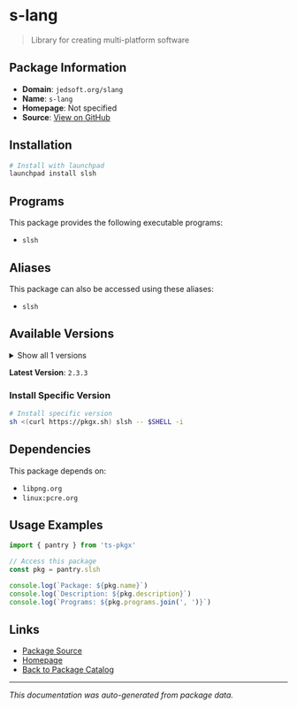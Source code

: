 # s-lang

> Library for creating multi-platform software

## Package Information

- **Domain**: `jedsoft.org/slang`
- **Name**: `s-lang`
- **Homepage**: Not specified
- **Source**: [View on GitHub](https://github.com/pkgxdev/pantry/tree/main/projects/jedsoft.org/slang/package.yml)

## Installation

```bash
# Install with launchpad
launchpad install slsh
```

## Programs

This package provides the following executable programs:

- `slsh`

## Aliases

This package can also be accessed using these aliases:

- `slsh`

## Available Versions

<details>
<summary>Show all 1 versions</summary>

- `2.3.3`

</details>

**Latest Version**: `2.3.3`

### Install Specific Version

```bash
# Install specific version
sh <(curl https://pkgx.sh) slsh -- $SHELL -i
```

## Dependencies

This package depends on:

- `libpng.org`
- `linux:pcre.org`

## Usage Examples

```typescript
import { pantry } from 'ts-pkgx'

// Access this package
const pkg = pantry.slsh

console.log(`Package: ${pkg.name}`)
console.log(`Description: ${pkg.description}`)
console.log(`Programs: ${pkg.programs.join(', ')}`)
```

## Links

- [Package Source](https://github.com/pkgxdev/pantry/tree/main/projects/jedsoft.org/slang/package.yml)
- [Homepage](#)
- [Back to Package Catalog](../../../package-catalog.md)

---

*This documentation was auto-generated from package data.*

